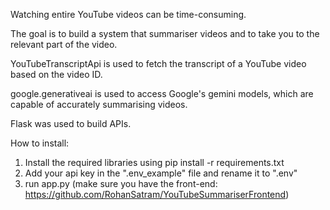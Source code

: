 Watching entire YouTube videos can be time-consuming.

The goal is to build a system that summariser videos and to take you to the relevant part of the video.

YouTubeTranscriptApi is used to fetch the transcript of a YouTube video based on the video ID.

google.generativeai is used to access Google's gemini models, which are capable of accurately summarising videos.

Flask was used to build APIs.

How to install:

1. Install the required libraries using pip install -r requirements.txt
2. Add your api key in the ".env_example" file and rename it to ".env"
3. run app.py (make sure you have the front-end: https://github.com/RohanSatram/YouTubeSummariserFrontend)
